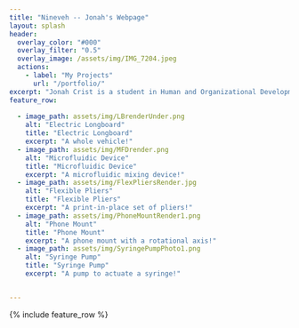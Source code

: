```yaml
---
title: "Nineveh -- Jonah's Webpage"
layout: splash
header:
  overlay_color: "#000"
  overlay_filter: "0.5"
  overlay_image: /assets/img/IMG_7204.jpeg
  actions:
    - label: "My Projects"
      url: "/portfolio/"
excerpt: "Jonah Crist is a student in Human and Organizational Development with a passion for technology and design"
feature_row:
  
  - image_path: assets/img/LBrenderUnder.png
    alt: "Electric Longboard"
    title: "Electric Longboard"
    excerpt: "A whole vehicle!"
  - image_path: assets/img/MFDrender.png
    alt: "Microfluidic Device"
    title: "Microfluidic Device"
    excerpt: "A microfluidic mixing device!"
  - image_path: assets/img/FlexPliersRender.jpg
    alt: "Flexible Pliers"
    title: "Flexible Pliers"
    excerpt: "A print-in-place set of pliers!"
  - image_path: assets/img/PhoneMountRender1.png
    alt: "Phone Mount"
    title: "Phone Mount"
    excerpt: "A phone mount with a rotational axis!"
  - image_path: assets/img/SyringePumpPhoto1.png
    alt: "Syringe Pump"
    title: "Syringe Pump"
    excerpt: "A pump to actuate a syringe!"


---
```

{% include feature_row %}

